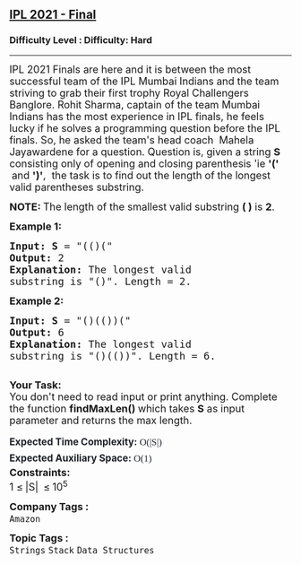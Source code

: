 <h2><a href="https://www.geeksforgeeks.org/problems/ipl-2021-final--141634/1?page=1&difficulty=Hard&status=unsolved&sortBy=submissions">IPL 2021 - Final</a></h2><h3>Difficulty Level : Difficulty: Hard</h3><hr><div class="problems_problem_content__Xm_eO"><p><span style="font-size: 18px;">IPL 2021 Finals are here and it is between the most successful team of the IPL Mumbai Indians and the team striving to grab their first trophy Royal Challengers Banglore. Rohit Sharma, captain of the team Mumbai Indians has the most experience in IPL finals, he feels lucky if he solves a programming question before the IPL finals. So, he asked the team's head coach&nbsp; Mahela Jayawardene for a question. Question is</span><span style="font-size: 18px;">, given a string <strong>S </strong>consisting only of opening and closing parenthesis 'ie <strong>'(' &nbsp;</strong>and <strong>')'</strong>,&nbsp; the task is to find out the length of the longest valid parentheses</span><span style="font-size: 18px;"> substring.</span></p>
<p><span style="font-size: 18px;"><strong>NOTE: </strong>The length of the smallest valid substring&nbsp;<strong>( )</strong> is <strong>2</strong>.</span></p>
<p><span style="font-size: 18px;"><strong>Example 1:</strong></span></p>
<pre><span style="font-size: 18px;"><strong>Input: S</strong> = "(()(</span><span style="font-size: 18px;">"
<strong>Output:</strong> 2
<strong>Explanation: </strong>The longest valid 
substring is "()". Length = 2.</span>
</pre>
<p><span style="font-size: 18px;"><strong>Example 2:</strong></span></p>
<pre><span style="font-size: 18px;"><strong>Input: S</strong> = "()(())(</span><span style="font-size: 18px;">"
<strong>Output:</strong> 6
<strong>Explanation: </strong>The longest valid 
substring is "()(())</span><span style="font-size: 18px;">". Length = 6.</span></pre>
<p><br><span style="font-size: 18px;"><strong>Your Task: &nbsp;</strong><br>You don't need to read input or print anything. Complete the function <strong>findMaxLen()&nbsp;</strong>which takes <strong>S</strong>&nbsp;as input parameter and returns the max length.</span></p>
<p><span style="box-sizing: border-box; font-weight: bolder; line-height: 1.7em; font-size: 17px; color: #1e2229; background-color: #ffffff; font-family: var(--gfg-font-secondary) !important;">Expected Time Complexity:</span><span style="color: #1e2229; font-family: Nunito; font-size: 17px; background-color: #ffffff;">&nbsp;O(|S|)</span><br style="box-sizing: border-box; line-height: 1.7em; font-family: Nunito; font-size: 17px; color: #1e2229; background-color: #ffffff;"><span style="box-sizing: border-box; font-weight: bolder; line-height: 1.7em; font-size: 17px; color: #1e2229; background-color: #ffffff; font-family: var(--gfg-font-secondary) !important;">Expected Auxiliary Space:&nbsp;</span><span style="color: #1e2229; font-family: Nunito; font-size: 17px; background-color: #ffffff;">O(1)</span><br><span style="font-size: 18px;"><strong>Constraints:</strong><br>1 </span> <span style="font-size: 18px;">≤</span> <span style="font-size: 18px;"> |S|&nbsp;</span> <span style="font-size: 18px;">≤</span> <span style="font-size: 18px;"> 10<sup>5</sup></span></p></div><p><span style=font-size:18px><strong>Company Tags : </strong><br><code>Amazon</code>&nbsp;<br><p><span style=font-size:18px><strong>Topic Tags : </strong><br><code>Strings</code>&nbsp;<code>Stack</code>&nbsp;<code>Data Structures</code>&nbsp;